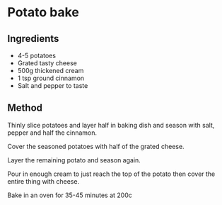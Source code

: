 # Potato bake

## Ingredients

* 4-5 potatoes
* Grated tasty cheese
* 500g thickened cream
* 1 tsp ground cinnamon
* Salt and pepper to taste

## Method

Thinly slice potatoes and layer half in baking dish and season with salt, pepper and half the cinnamon.

Cover the seasoned potatoes with half of the grated cheese.

Layer the remaining potato and season again.

Pour in enough cream to just reach the top of the potato then cover the entire thing with cheese. 

Bake in an oven for 35-45 minutes at 200c
